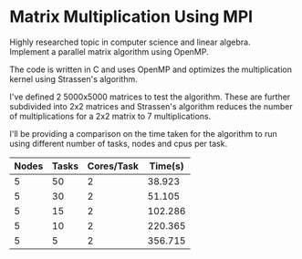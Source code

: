 # Matrix Multiplication Using MPI

Highly researched topic in computer science and linear algebra.  
Implement a parallel matrix algorithm using OpenMP.  
  
The code is written in C and uses OpenMP and optimizes the multiplication kernel using Strassen's algorithm.  

I've defined 2 5000x5000 matrices to test the algorithm. These are further subdivided into 2x2 matrices and Strassen's algorithm reduces the number of multiplications for a 2x2 matrix to 7 multiplications.

I'll be providing a comparison on the time taken for the algorithm to run using different number of tasks, nodes and cpus per task.

|     Nodes     |     Tasks     |  Cores/Task   |     Time(s)   | 
| ------------- | ------------- | ------------- | ------------- |
|      5        |       50      |       2       |      38.923   |
|      5        |       30      |       2       |      51.105   |
|      5        |       15      |       2       |     102.286   |
|      5        |       10      |       2       |     220.365   |
|      5        |       5       |       2       |     356.715   |
